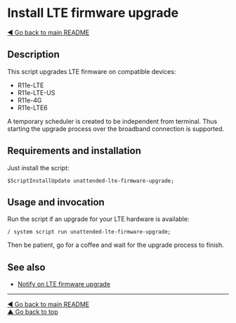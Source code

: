 Install LTE firmware upgrade
============================

[◀ Go back to main README](../README.md)

Description
-----------

This script upgrades LTE firmware on compatible devices:

* R11e-LTE
* R11e-LTE-US
* R11e-4G
* R11e-LTE6

A temporary scheduler is created to be independent from terminal. Thus
starting the upgrade process over the broadband connection is supported.

Requirements and installation
-----------------------------

Just install the script:

    $ScriptInstallUpdate unattended-lte-firmware-upgrade;

Usage and invocation
--------------------

Run the script if an upgrade for your LTE hardware is available:

    / system script run unattended-lte-firmware-upgrade;

Then be patient, go for a coffee and wait for the upgrade process to finish.

See also
--------

* [Notify on LTE firmware upgrade](check-lte-firmware-upgrade.md)

---
[◀ Go back to main README](../README.md)  
[▲ Go back to top](#top)
